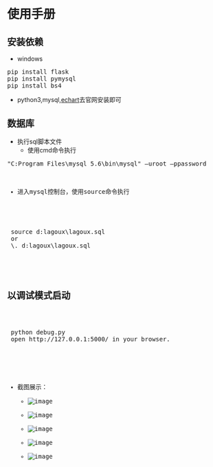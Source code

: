 # 使用手册
## 安装依赖
- windows
<pre>
pip install flask
pip install pymysql
pip install bs4
</pre>
- python3,mysql,[echart](http://echarts.baidu.com/download.html)去官网安装即可
## 数据库
- 执行sql脚本文件
  - 使用cmd命令执行
  
<pre>
"C:Program Files\mysql 5.6\bin\mysql" –uroot –ppassword <d:lagoux\lagoux.sql
</pre>

- 进入mysql控制台，使用source命令执行
  
 <pre>
 source d:lagoux\lagoux.sql
 or
 \. d:lagoux\lagoux.sql
 </pre>
 
 ## 以调试模式启动
 
 <pre>
 python debug.py
 open http://127.0.0.1:5000/ in your browser.
 </pre>
 
- 截图展示：
  - ![image](https://raw.githubusercontent.com/Lknj/Temp/master/image.png)
  - ![image](https://raw.githubusercontent.com/Lknj/Temp/master/image%20(1).png)
  - ![image](https://raw.githubusercontent.com/Lknj/Temp/master/image%20(2).png)
  - ![image](https://raw.githubusercontent.com/Lknj/Temp/master/image%20(3).png)
  - ![image](https://raw.githubusercontent.com/Lknj/Temp/master/image%20(4).png)
  
